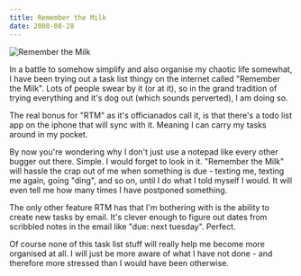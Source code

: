 ```yaml
---
title: Remember the Milk
date: 2008-08-28
---
```


![Remember the Milk](https://source.unsplash.com/cckf4TsHAuw/1600x900)

In a battle to somehow simplify and also organise my chaotic life somewhat, I have been trying out a task list thingy on the internet called "Remember the Milk". Lots of people swear by it (or at it), so in the grand tradition of trying everything and it's dog out (which sounds perverted), I am doing so.

The real bonus for "RTM" as it's officianados call it, is that there's a todo list app on the iphone that will sync with it. Meaning I can carry my tasks around in my pocket.

By now you're wondering why I don't just use a notepad like every other bugger out there. Simple. I would forget to look in it. "Remember the Milk" will hassle the crap out of me when something is due - texting me, texting me again, going "ding", and so on, until I do what I told myself I would. It will even tell me how many times I have postponed something.

The only other feature RTM has that I'm bothering with is the ability to create new tasks by email. It's clever enough to figure out dates from scribbled notes in the email like "due: next tuesday". Perfect.

Of course none of this task list stuff will really help me become more organised at all. I will just be more aware of what I have not done - and therefore more stressed than I would have been otherwise.